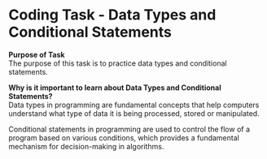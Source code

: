 # Coding Task - Data Types and Conditional Statements

**Purpose of Task** </br>
The purpose of this task is to practice data types and conditional statements.

**Why is it important to learn about Data Types and Conditional Statements?** </br>
Data types in programming are fundamental concepts that help computers understand what type of data it is being processed, stored or manipulated.

Conditional statements in programming are used to control the flow of a program based on various conditions, which provides a fundamental mechanism for decision-making in algorithms.
